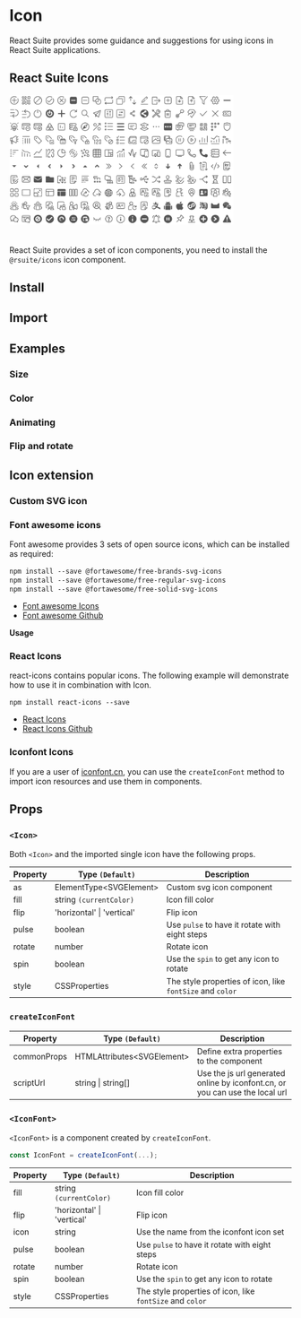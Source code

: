 # Icon

React Suite provides some guidance and suggestions for using icons in React Suite applications.

## React Suite Icons

<a href="/resources/icons" target="_blank" rel="noopener noreferrer" title="React Suite Icons" >
 <img src="../../../../public/images/icons.png" alt="React Icons" style="max-width: 400px; margin-bottom:20px">
</a>

React Suite provides a set of icon components, you need to install the `@rsuite/icons` icon component.

## Install

<!--{include:<install-guide>}-->

## Import

<!--{include:<import-guide>}-->

## Examples

### Size

<!--{include:`size.md`}-->

### Color

<!--{include:`color.md`}-->

### Animating

<!--{include:`spin.md`}-->

### Flip and rotate

<!--{include:`rotate.md`}-->

## Icon extension

### Custom SVG icon

<!--{include:`custom-svg.md`}-->

### Font awesome icons

Font awesome provides 3 sets of open source icons, which can be installed as required:

```
npm install --save @fortawesome/free-brands-svg-icons
npm install --save @fortawesome/free-regular-svg-icons
npm install --save @fortawesome/free-solid-svg-icons
```

- [Font awesome Icons](https://fontawesome.com/icons?d=listing&m=free)
- [Font awesome Github](https://github.com/FortAwesome/Font-Awesome/tree/master/js-packages/%40fortawesome)

**Usage**

<!--{include:`custom-font-awesome.md`}-->

### React Icons

react-icons contains popular icons. The following example will demonstrate how to use it in combination with Icon.

```
npm install react-icons --save
```

- [React Icons](https://react-icons.github.io/react-icons)
- [React Icons Github](https://github.com/react-icons/react-icons)

<!--{include:`custom-react-icons.md`}-->

### Iconfont Icons

If you are a user of [iconfont.cn](https://iconfont.cn), you can use the `createIconFont` method to import icon resources and use them in components.

<!--{include:`create-icon-font.md`}-->

## Props

### `<Icon>`

Both `<Icon>` and the imported single icon have the following props.

| Property | Type `(Default)`               | Description                                               |
| -------- | ------------------------------ | --------------------------------------------------------- |
| as       | ElementType&lt;SVGElement&gt;  | Custom svg icon component                                 |
| fill     | string `(currentColor)`        | Icon fill color                                           |
| flip     | 'horizontal' &#124; 'vertical' | Flip icon                                                 |
| pulse    | boolean                        | Use `pulse` to have it rotate with eight steps            |
| rotate   | number                         | Rotate icon                                               |
| spin     | boolean                        | Use the `spin` to get any icon to rotate                  |
| style    | CSSProperties                  | The style properties of icon, like `fontSize` and `color` |

### `createIconFont`

| Property    | Type `(Default)`                 | Description                                                                  |
| ----------- | -------------------------------- | ---------------------------------------------------------------------------- |
| commonProps | HTMLAttributes&lt;SVGElement&gt; | Define extra properties to the component                                     |
| scriptUrl   | string &#124; string[]           | Use the js url generated online by iconfont.cn, or you can use the local url |

### `<IconFont>`

`<IconFont>` is a component created by `createIconFont`.

```js
const IconFont = createIconFont(...);
```

| Property | Type `(Default)`               | Description                                               |
| -------- | ------------------------------ | --------------------------------------------------------- |
| fill     | string `(currentColor)`        | Icon fill color                                           |
| flip     | 'horizontal' &#124; 'vertical' | Flip icon                                                 |
| icon     | string                         | Use the name from the iconfont icon set                   |
| pulse    | boolean                        | Use `pulse` to have it rotate with eight steps            |
| rotate   | number                         | Rotate icon                                               |
| spin     | boolean                        | Use the `spin` to get any icon to rotate                  |
| style    | CSSProperties                  | The style properties of icon, like `fontSize` and `color` |
